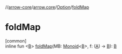 //[arrow-core](../../../index.md)/[arrow.core](../index.md)/[Option](index.md)/[foldMap](fold-map.md)

# foldMap

[common]\
inline fun &lt;[B](fold-map.md)&gt; [foldMap](fold-map.md)(MB: [Monoid](../../arrow.typeclasses/-monoid/index.md)&lt;[B](fold-map.md)&gt;, f: ([A](index.md)) -&gt; [B](fold-map.md)): [B](fold-map.md)
